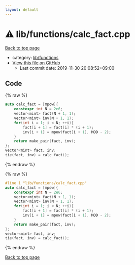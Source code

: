 ```yaml
---
layout: default
---
```


<!-- mathjax config similar to math.stackexchange -->
<script type="text/javascript" async
  src="https://cdnjs.cloudflare.com/ajax/libs/mathjax/2.7.5/MathJax.js?config=TeX-MML-AM_CHTML">
</script>
<script type="text/x-mathjax-config">
  MathJax.Hub.Config({
    TeX: { equationNumbers: { autoNumber: "AMS" }},
    tex2jax: {
      inlineMath: [ ['$','$'] ],
      processEscapes: true
    },
    "HTML-CSS": { matchFontHeight: false },
    displayAlign: "left",
    displayIndent: "2em"
  });
</script>

<script type="text/javascript" src="https://cdnjs.cloudflare.com/ajax/libs/jquery/3.4.1/jquery.min.js"></script>
<script src="https://cdn.jsdelivr.net/npm/jquery-balloon-js@1.1.2/jquery.balloon.min.js" integrity="sha256-ZEYs9VrgAeNuPvs15E39OsyOJaIkXEEt10fzxJ20+2I=" crossorigin="anonymous"></script>
<script type="text/javascript" src="../../../assets/js/copy-button.js"></script>
<link rel="stylesheet" href="../../../assets/css/copy-button.css" />


# :warning: lib/functions/calc_fact.cpp

<a href="../../../index.html">Back to top page</a>

* category: <a href="../../../index.html#abc4d0f7246596dc1cbcc6b77896a2fc">lib/functions</a>
* <a href="{{ site.github.repository_url }}/blob/master/lib/functions/calc_fact.cpp">View this file on GitHub</a>
    - Last commit date: 2019-11-30 20:08:52+09:00




## Code

<a id="unbundled"></a>
{% raw %}
```cpp
auto calc_fact = [mpow]{
	constexpr int N = 2e6;
	vector<mint> fact(N + 1, 1);
	vector<mint> inv(N + 1, 1);
	for(int i = 1; i < N; ++i){
		fact[i + 1] = fact[i] * (i + 1);
		inv[i + 1] = mpow(fact[i + 1], MOD - 2);
	}
	return make_pair(fact, inv);
};
vector<mint> fact, inv;
tie(fact, inv) = calc_fact();


```
{% endraw %}

<a id="bundled"></a>
{% raw %}
```cpp
#line 1 "lib/functions/calc_fact.cpp"
auto calc_fact = [mpow]{
	constexpr int N = 2e6;
	vector<mint> fact(N + 1, 1);
	vector<mint> inv(N + 1, 1);
	for(int i = 1; i < N; ++i){
		fact[i + 1] = fact[i] * (i + 1);
		inv[i + 1] = mpow(fact[i + 1], MOD - 2);
	}
	return make_pair(fact, inv);
};
vector<mint> fact, inv;
tie(fact, inv) = calc_fact();


```
{% endraw %}

<a href="../../../index.html">Back to top page</a>

